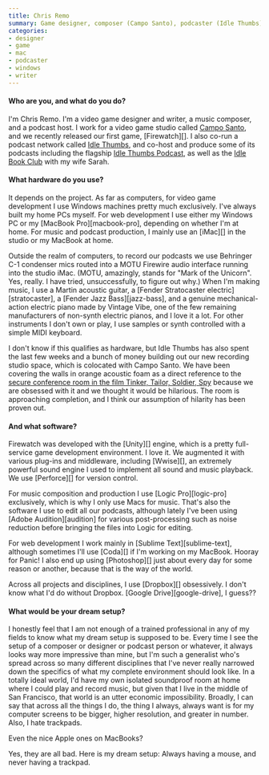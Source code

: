 ```yaml
---
title: Chris Remo
summary: Game designer, composer (Campo Santo), podcaster (Idle Thumbs)
categories:
- designer
- game
- mac
- podcaster
- windows
- writer
---
```


#### Who are you, and what do you do?

I'm Chris Remo. I'm a video game designer and writer, a music composer, and a podcast host. I work for a video game studio called [Campo Santo](http://www.camposanto.com/ "Campo Santo's website"), and we recently released our first game, [Firewatch][]. I also co-run a podcast network called [Idle Thumbs](http://www.idlethumbs.net/ "Chris' podcast network."), and co-host and produce some of its podcasts including the flagship [Idle Thumbs Podcast](http://www.idlethumbspodcast.com/ "Chris' podcast."), as well as the [Idle Book Club](https://www.idlethumbs.net/idlebookclub/ "Chris and Sarah's book podcast.") with my wife Sarah.

#### What hardware do you use?

It depends on the project. As far as computers, for video game development I use Windows machines pretty much exclusively. I've always built my home PCs myself. For web development I use either my Windows PC or my [MacBook Pro][macbook-pro], depending on whether I'm at home. For music and podcast production, I mainly use an [iMac][] in the studio or my MacBook at home.

Outside the realm of computers, to record our podcasts we use Behringer C-1 condenser mics routed into a MOTU Firewire audio interface running into the studio iMac. (MOTU, amazingly, stands for "Mark of the Unicorn". Yes, really. I have tried, unsuccessfully, to figure out why.) When I'm making music, I use a Martin acoustic guitar, a [Fender Stratocaster electric][stratocaster], a [Fender Jazz Bass][jazz-bass], and a genuine mechanical-action electric piano made by Vintage Vibe, one of the few remaining manufacturers of non-synth electric pianos, and I love it a lot. For other instruments I don't own or play, I use samples or synth controlled with a simple MIDI keyboard.

I don't know if this qualifies as hardware, but Idle Thumbs has also spent the last few weeks and a bunch of money building out our new recording studio space, which is colocated with Campo Santo. We have been covering the walls in orange acoustic foam as a direct reference to the [secure conference room in the film Tinker, Tailor, Soldier, Spy](http://i.imgur.com/jEqQ4aO.jpg "A still image from the movie Tinker, Tailor, Soldier, Spy.") because we are obsessed with it and we thought it would be hilarious. The room is approaching completion, and I think our assumption of hilarity has been proven out.

#### And what software?

Firewatch was developed with the [Unity][] engine, which is a pretty full-service game development environment. I love it. We augmented it with various plug-ins and middleware, including [Wwise][], an extremely powerful sound engine I used to implement all sound and music playback. We use [Perforce][] for version control.

For music composition and production I use [Logic Pro][logic-pro] exclusively, which is why I only use Macs for music. That's also the software I use to edit all our podcasts, although lately I've been using [Adobe Audition][audition] for various post-processing such as noise reduction before bringing the files into Logic for editing. 

For web development I work mainly in [Sublime Text][sublime-text], although sometimes I'll use [Coda][] if I'm working on my MacBook. Hooray for Panic! I also end up using [Photoshop][] just about every day for some reason or another, because that is the way of the world.

Across all projects and disciplines, I use [Dropbox][] obsessively. I don't know what I'd do without Dropbox. [Google Drive][google-drive], I guess?? 

#### What would be your dream setup?

I honestly feel that I am not enough of a trained professional in any of my fields to know what my dream setup is supposed to be. Every time I see the setup of a composer or designer or podcast person or whatever, it always looks way more impressive than mine, but I'm such a generalist who's spread across so many different disciplines that I've never really narrowed down the specifics of what my complete environment should look like. In a totally ideal world, I'd have my own isolated soundproof room at home where I could play and record music, but given that I live in the middle of San Francisco, that world is an utter economic impossibility. Broadly, I can say that across all the things I do, the thing I always, always want is for my computer screens to be bigger, higher resolution, and greater in number. Also, I hate trackpads.

Even the nice Apple ones on MacBooks?

Yes, they are all bad. Here is my dream setup: Always having a mouse, and never having a trackpad.